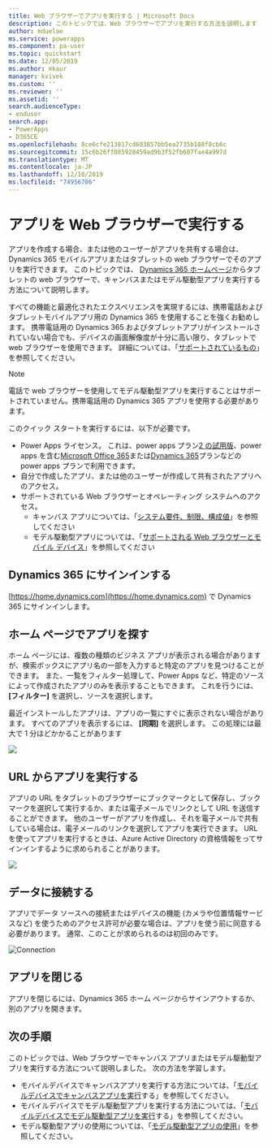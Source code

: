 ```yaml
---
title: Web ブラウザーでアプリを実行する | Microsoft Docs
description: このトピックでは、Web ブラウザーでアプリを実行する方法を説明します
author: mduelae
ms.service: powerapps
ms.component: pa-user
ms.topic: quickstart
ms.date: 12/05/2019
ms.author: mkaur
manager: kvivek
ms.custom: ''
ms.reviewer: ''
ms.assetid: ''
search.audienceType:
- enduser
search.app:
- PowerApps
- D365CE
ms.openlocfilehash: 8ce6cfe213817cd603857bb5ea2735b188f8cb6c
ms.sourcegitcommit: 15c6b26ff085928459ad9b3f52fb607fae4a997d
ms.translationtype: MT
ms.contentlocale: ja-JP
ms.lasthandoff: 12/10/2019
ms.locfileid: "74956786"
---
```

# <a name="run-an-app-in-a-web-browser"></a>アプリを Web ブラウザーで実行する
アプリを作成する場合、または他のユーザーがアプリを共有する場合は、Dynamics 365 モバイルアプリまたはタブレットの web ブラウザーでそのアプリを実行できます。 このトピックでは、 [Dynamics 365 ホームページ](https://home.dynamics.com)からタブレットの web ブラウザーで、キャンバスまたはモデル駆動型アプリを実行する方法について説明します。

すべての機能と最適化されたエクスペリエンスを実現するには、携帯電話およびタブレットモバイルアプリ用の Dynamics 365 を使用することを強くお勧めします。 携帯電話用の Dynamics 365 およびタブレットアプリがインストールされていない場合でも、デバイスの画面解像度が十分に高い限り、タブレットで web ブラウザーを使用できます。 詳細については、「[サポートされているもの](https://docs.microsoft.com/dynamics365/mobile-app/support-phones-tablets#supported-devices-for-the-mobile-app)」を参照してください。

> [!NOTE]
> 電話で web ブラウザーを使用してモデル駆動型アプリを実行することはサポートされていません。携帯電話用の Dynamics 365 アプリを使用する必要があります。

このクイック スタートを実行するには、以下が必要です。
- Power Apps ライセンス。 これは、power apps プラン[2 の試用版](https://docs.microsoft.com/powerapps/maker/signup-for-powerapps)、power apps を含む[Microsoft Office 365](https://signup.microsoft.com/Signup?OfferId=467eab54-127b-42d3-b046-3844b860bebf&dl=O365_BUSINESS_PREMIUM&ali=1)または[Dynamics 365](https://dynamics.microsoft.com/pricing/)プランなどの power apps プランで利用できます。 
- 自分で作成したアプリ、または他のユーザーが作成して共有されたアプリへのアクセス。
- サポートされている Web ブラウザーとオペレーティング システムへのアクセス。
   - キャンバス アプリについては、「[システム要件、制限、構成値](../maker/canvas-apps/limits-and-config.md)」を参照してください
   - モデル駆動型アプリについては、「[サポートされる Web ブラウザーとモバイル デバイス](https://docs.microsoft.com/dynamics365/customer-engagement/admin/supported-web-browsers-and-mobile-devices)」を参照してください


## <a name="sign-in-to-dynamics-365"></a>Dynamics 365 にサインインする
[https://home.dynamics.com](https://home.dynamics.com) で Dynamics 365 にサインインします。

## <a name="find-an-app-on-the-home-page"></a>ホーム ページでアプリを探す
ホーム ページには、複数の種類のビジネス アプリが表示される場合がありますが、検索ボックスにアプリ名の一部を入力すると特定のアプリを見つけることができます。 また、一覧をフィルター処理して、Power Apps など、特定のソースによって作成されたアプリのみを表示することもできます。 これを行うには、 **[フィルター]** を選択し、ソースを選択します。

最近インストールしたアプリは、アプリの一覧にすぐに表示されない場合があります。 すべてのアプリを表示するには、 **[同期]** を選択します。 この処理には最大で 1 分ほどかかることがあります

![](./media/run-app-browser/dynamics-365-home.png)


## <a name="run-an-app-from-a-url"></a>URL からアプリを実行する
アプリの URL をタブレットのブラウザーにブックマークとして保存し、ブックマークを選択して実行するか、または電子メールでリンクとして URL を送信することができます。 他のユーザーがアプリを作成し、それを電子メールで共有している場合は、電子メールのリンクを選択してアプリを実行できます。 URL を使ってアプリを実行するときは、Azure Active Directory の資格情報をってサインインするように求められることがあります。

![](./media/run-app-browser/web-login.png)

## <a name="connect-to-data"></a>データに接続する
アプリでデータ ソースへの接続またはデバイスの機能 (カメラや位置情報サービスなど) を使うためのアクセス許可が必要な場合は、アプリを使う前に同意する必要があります。 通常、このことが求められるのは初回のみです。

![Connection](./media/run-app-browser/app-connection.png)

## <a name="close-an-app"></a>アプリを閉じる
アプリを閉じるには、Dynamics 365 ホーム ページからサインアウトするか、別のアプリを開きます。

## <a name="next-steps"></a>次の手順
このトピックでは、Web ブラウザーでキャンバス アプリまたはモデル駆動型アプリを実行する方法について説明しました。 次の方法を学習します。
- モバイルデバイスでキャンバスアプリを実行する方法については、「[モバイルデバイスでキャンバスアプリを実行](run-app-client.md)する」を参照してください。
- モバイルデバイスでモデル駆動型アプリを実行する方法については、「[モバイルデバイスでモデル駆動型アプリを実行](run-app-client-model-driven.md)する」を参照してください。
- モデル駆動型アプリの使用については、「[モデル駆動型アプリの使用](use-model-driven-apps.md)」を参照してください。


